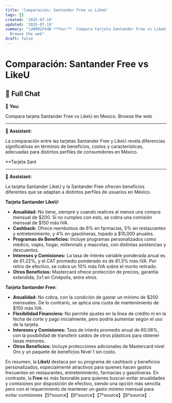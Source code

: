 ```yaml
---
title: 'Comparación: Santander Free vs LikeU'
tags: []
created: '2025-07-19'
updated: '2025-07-19'
summary: "\U0001F64B **You:**  Compara tarjeta Santander Free vs LikeU en Mexico.
  Browse the web"
draft: false
---
```


# Comparación: Santander Free vs LikeU

## 🧠 Full Chat

🙋 **You:**

Compara tarjeta Santander Free vs LikeU en Mexico. Browse the web

---

🤖 **Assistant:**

La comparación entre las tarjetas Santander Free y LikeU revela diferencias significativas en términos de beneficios, costos y características, adecuadas para distintos perfiles de consumidores en México.

**Tarjeta Sant

---

🤖 **Assistant:**

La tarjeta Santander LikeU y la Santander Free ofrecen beneficios diferentes que se adaptan a distintos perfiles de usuarios en México.

**Tarjeta Santander LikeU:**
- **Anualidad:** No tiene, siempre y cuando realices al menos una compra mensual de $200. Si no cumples con esto, se cobra una comisión mensual de $150 más IVA.
- **Cashback:** Ofrece reembolsos de 6% en farmacias, 5% en restaurantes y entretenimiento, y 4% en gasolineras, topado a $10,000 anuales.
- **Programas de Beneficios:** Incluye programas personalizados como médico, viajes, hogar, millennials y mascotas, con distintas asistencias y descuentos.
- **Intereses y Comisiones:** La tasa de interés variable ponderada anual es de 61.22%, y el CAT promedio ponderado es de 81.3% más IVA. Por retiro de efectivo, se cobra un 10% más IVA sobre el monto retirado.
- **Otros Beneficios:** Mastercard ofrece protección de precios, garantía extendida, 2x1 en Cinépolis, entre otros.

**Tarjeta Santander Free:**
- **Anualidad:** No cobra, con la condición de gastar un mínimo de $200 mensuales. De lo contrario, se aplica una cuota de mantenimiento de $150 más IVA.
- **Flexibilidad Financiera:** No permite ajustes en la línea de crédito ni en la fecha de corte y pago inicialmente, pero podría aumentar según el uso de la tarjeta.
- **Intereses y Comisiones:** Tasa de interés promedio anual de 60.06%, con la posibilidad de transferir saldos de otros plásticos para obtener tasas menores.
- **Otros Beneficios:** Incluye protecciones adicionales de Mastercard nivel Oro y un paquete de beneficios Nivel 1 sin costo.

En resumen, la **LikeU** destaca por su programa de cashback y beneficios personalizados, especialmente atractivos para quienes hacen gastos frecuentes en restaurantes, entretenimiento, farmacias y gasolineras. En contraste, la **Free** es más favorable para quienes buscan evitar anualidades y comisiones por disposición de efectivo, siendo una opción más sencilla pero con el requerimiento de mantener un gasto mínimo mensual para evitar comisiones【5†source】【6†source】【7†source】【8†source】.